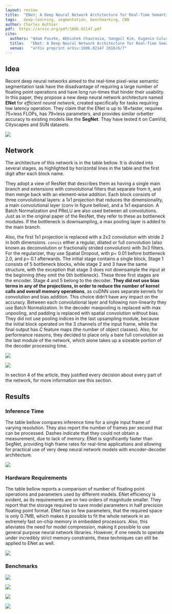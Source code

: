 ```yaml
---
layout: review
title:  "ENet: A Deep Neural Network Architecture for Real-Time Semantic Segmentation"
tags:   deep-learning, segmentation, benchmarking, CNN
author: Charles Authier
pdf:  https://arxiv.org/pdf/1606.02147.pdf
cite:
  authors: "Adam Paszke, Abhishek Chaurasia, Sangpil Kim, Eugenio Culurciello"
  title:   "ENet: A Deep Neural Network Architecture for Real-Time Semantic Segmentation"
  venue:   "arXiv preprint arXiv:1606.02147 2016/6/7"
---
```


## Idea
Recent deep neural networks aimed to the real-time pixel-wise  semantic  segmentation task have the disadvantage of requiring a large number of floating point operations and have long run-times that hinder their usability.
In this paper, they propose a new deep neural network architecture named **ENet** for *efficient neural network*, created specifically for tasks requiring low latency operation.
They claim that the ENet is up to 18×faster, requires 75×less FLOPs, has 79×less parameters, and provides similar orbetter accuracy to existing models like the **SegNet**.
Thay have tested it on CamVid, Cityscapes and SUN datasets.

![](/deep-learning/images/ENet/enet.png)

## Network
The architecture of this network is in the table bellow.
It is divided into several stages, as highlighted by horizontal lines in the table and the first digit after each block name.

They adopt a view of ResNet that describes them as having a single main branch and extensions with convolutional filters that separate from it, and then merge back with an element-wise addition.  Each block consists of three convolutional layers: a 1x1 projection that reduces the dimensionality, a main convolutional layer (conv in figure bellow), and a 1x1 expansion.
A Batch Normalization  and PReLU are also used between all convolutions.
Just as in the original paper of the ResNet, they refer to these as bottleneck modules.
If the bottleneck is downsampling, a max pooling layer is added to the main branch.

Also, the first 1x1 projection is replaced with a 2x2 convolution with stride 2 in both dimensions.
`convis` either a regular, dilated or full convolution (also known as deconvolution or fractionally strided convolution) with 3x3 filters.
For the regularizer, thay use Spatial Dropout, with p= 0.01 before bottleneck 2.0, and p= 0.1 afterwards.
The initial stage contains a single block, Stage 1 consists of 5 bottleneck blocks, while stage 2 and 3 have the same structure, with the exception that stage 3 does not downsample the input at the beginning (they omit the 0th bottleneck).
These three first stages are the encoder.
Stage 4 and 5 belong to the decoder.
**They did not use bias terms in any of the projections, in order to reduce the number of kernel calls and overall memory operations**, as cuDNN uses separate kernels for convolution and bias addition.
This choice didn’t have any impact on the accuracy.
Between each convolutional layer and following non-linearity they use Batch Normalization.
In the decoder maxpooling is replaced with max unpooling, and padding is replaced with spatial convolution without bias.
They did not use pooling indices in the last upsampling module, because the initial block operated on the 3 channels of the input frame, while the final output has *C* feature maps (the number of object classes).
Also, for performance reasons, they decided to place only a bare full convolution as the last module of the network, which alone takes up a sizeable portion of the decoder processing time.

![](/deep-learning/images/ENet/network.png)

![](/deep-learning/images/ENet/networklayers.png)

In section 4 of the article, they justified every decision about every part of the network, for more information see this section.

## Results
### Inference Time
The table bellow compares inference time for a single input frame of varying resolution. They also report the number of frames per second that can be processed.
Dashes indicate that they could not obtain a measurement, due to lack of memory.
ENet is significantly faster than SegNet, providing high frame rates for real-time applications and allowing for practical use of very deep neural network models with encoder-decoder architecture.

![](/deep-learning/images/ENet/inferencetime.png)

### Hardware Requirements
The table bellow reports a comparison of number of floating point operations and parameters used by different models.
ENet efficiency is evident, as its requirements are on two orders of magnitude smaller.
They report that the storage required to save model parameters in half precision floating point format.
ENet has so few parameters, that the required space is only 0.7MB, which makes it possible to fit the whole network in an extremely fast on-chip memory in embedded processors.
Also, this alleviates the need for model compression, making it possible to use general purpose neural network libraries.
However, if one needs to operate under incredibly strict memory constraints, these techniques can still be applied to ENet as well.

![](/deep-learning/images/ENet/hardware.png)

### Benchmarks

![](/deep-learning/images/ENet/cityscapes.png)

![](/deep-learning/images/ENet/camvid.png)

![](/deep-learning/images/ENet/SUN.png)

![](/deep-learning/images/ENet/img.png)
